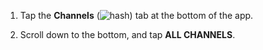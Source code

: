 1. Tap the **Channels**
   (<img src="/static/images/help/mobile-hash-icon.svg" alt="hash" class="help-center-icon"/>)
   tab at the bottom of the app.

1. Scroll down to the bottom, and tap **ALL CHANNELS**.
